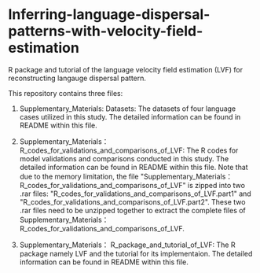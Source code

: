 # Inferring-language-dispersal-patterns-with-velocity-field-estimation
R package and tutorial of the language velocity field estimation (LVF) for reconstructing langauge dispersal pattern.

This repository contains three files:

1.  Supplementary_Materials: Datasets: 
The datasets of four language cases utilized in this study. The detailed information can be found in README within this file.

2.  Supplementary_Materials：R_codes_for_validations_and_comparisons_of_LVF: 
The R codes for model validations and comparisons conducted in this study. The detailed information can be found in README within this file. Note that due to the memory limitation, the file "Supplementary_Materials：R_codes_for_validations_and_comparisons_of_LVF" is zipped into two .rar files: "R_codes_for_validations_and_comparisons_of_LVF.part1" and "R_codes_for_validations_and_comparisons_of_LVF.part2". These two .rar files need to be unzipped together to extract the complete files of Supplementary_Materials：R_codes_for_validations_and_comparisons_of_LVF.

3.  Supplementary_Materials：
R_package_and_tutorial_of_LVF: The R package namely LVF and the tutorial for its implementaion. The detailed information can be found in README within this file.
